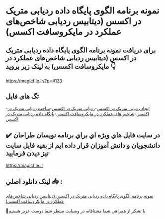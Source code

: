 # نمونه برنامه الگوی پایگاه داده ردیابی متریک در اکسس (دیتابیس ردیابی شاخص‌های عملکرد در مایکروسافت اکسس)

## برای دریافت نمونه برنامه الگوی پایگاه داده ردیابی متریک در اکسس (دیتابیس ردیابی شاخص‌های عملکرد در مایکروسافت اکسس) به لینک زیر بروید 👇

https://magicfile.ir/?p=4133

## تگ های فایل

-[ایجاد ردیابی متریک در اکسس](https://magicfile.ir/product/%d8%a8%d8%b1%d9%86%d8%a7%d9%85%d9%87%d8%a7%d9%84%da%af%d9%88%db%8c-%d9%be%d8%a7%db%8c%da%af%d8%a7%d9%87-%d8%af%d8%a7%d8%af%d9%87-%d8%b1%d8%af%db%8c%d8%a7%d8%a8%db%8c-%d9%85%d8%aa%d8%b1%db%8c%da%a9-%d8%af%d8%b1-%d8%a7%da%a9%d8%b3%d8%b3/)-[ردیابی متریک در اکسس](https://magicfile.ir/product/%d8%a8%d8%b1%d9%86%d8%a7%d9%85%d9%87%d8%a7%d9%84%da%af%d9%88%db%8c-%d9%be%d8%a7%db%8c%da%af%d8%a7%d9%87-%d8%af%d8%a7%d8%af%d9%87-%d8%b1%d8%af%db%8c%d8%a7%d8%a8%db%8c-%d9%85%d8%aa%d8%b1%db%8c%da%a9-%d8%af%d8%b1-%d8%a7%da%a9%d8%b3%d8%b3/)-[ساخت ردیابی متریک در اکسس](https://magicfile.ir/product/%d8%a8%d8%b1%d9%86%d8%a7%d9%85%d9%87%d8%a7%d9%84%da%af%d9%88%db%8c-%d9%be%d8%a7%db%8c%da%af%d8%a7%d9%87-%d8%af%d8%a7%d8%af%d9%87-%d8%b1%d8%af%db%8c%d8%a7%d8%a8%db%8c-%d9%85%d8%aa%d8%b1%db%8c%da%a9-%d8%af%d8%b1-%d8%a7%da%a9%d8%b3%d8%b3/)-[شاخص‌های عملکرد در مایکروسافت اکسس](https://magicfile.ir/product/%d8%a8%d8%b1%d9%86%d8%a7%d9%85%d9%87%d8%a7%d9%84%da%af%d9%88%db%8c-%d9%be%d8%a7%db%8c%da%af%d8%a7%d9%87-%d8%af%d8%a7%d8%af%d9%87-%d8%b1%d8%af%db%8c%d8%a7%d8%a8%db%8c-%d9%85%d8%aa%d8%b1%db%8c%da%a9-%d8%af%d8%b1-%d8%a7%da%a9%d8%b3%d8%b3/)-[پایگاه داده ردیابی متریک در اکسس](https://magicfile.ir/product/%d8%a8%d8%b1%d9%86%d8%a7%d9%85%d9%87%d8%a7%d9%84%da%af%d9%88%db%8c-%d9%be%d8%a7%db%8c%da%af%d8%a7%d9%87-%d8%af%d8%a7%d8%af%d9%87-%d8%b1%d8%af%db%8c%d8%a7%d8%a8%db%8c-%d9%85%d8%aa%d8%b1%db%8c%da%a9-%d8%af%d8%b1-%d8%a7%da%a9%d8%b3%d8%b3/)

## ✔️ در سايت فايل هاي ويژه اي براي برنامه نويسان طراحان دانشجويان و دانش آموزان قرار داده ايم از بقيه فايل سايت نيز ديدن فرماييد

https://magicfile.ir


## لينک دانلود اصلي 📥 :

[نمونه برنامه الگوی پایگاه داده ردیابی متریک در اکسس (دیتابیس ردیابی شاخص‌های عملکرد در مایکروسافت اکسس)](https://magicfile.ir/product/%d8%a8%d8%b1%d9%86%d8%a7%d9%85%d9%87%d8%a7%d9%84%da%af%d9%88%db%8c-%d9%be%d8%a7%db%8c%da%af%d8%a7%d9%87-%d8%af%d8%a7%d8%af%d9%87-%d8%b1%d8%af%db%8c%d8%a7%d8%a8%db%8c-%d9%85%d8%aa%d8%b1%db%8c%da%a9-%d8%af%d8%b1-%d8%a7%da%a9%d8%b3%d8%b3/) 


🙏با تشکر از همراهي شما مشتاقانه در وبسایت منتظر شما دوست عزیز هستیم


